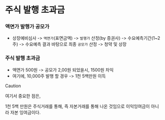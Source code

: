 # 주식 발행 초과금

### **액면가 발행가 공모가**

* 상장예비심사 -> `액면가`(표면금액)  ->  `발행가` 산정(by 증권사) -> 수요예측기간(1~2주) -> 수요예측 결과 바탕으로 최종 `공모가` 산정 -> 청약 및 상장



### **주식 발행 초과금**

* 액면가 500원 -> 공모가 2,00원 되었을시, 1500원 차익
* 여기에, 10,000주 발행 할 경우 -> 1천 5백만원 이득

> [!caution]
>
> 여기서 중요한 점은, 
>
> 1천 5백 만원은 주식거래를 통해, 즉 자본거래를 통해 나온 것임으로 이익잉여금이 아니라 자본 잉여금이다. 

